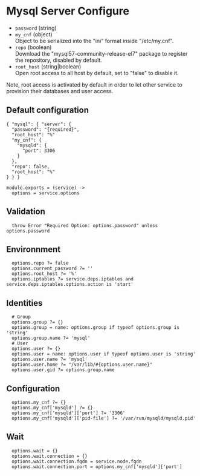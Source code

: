 
# Mysql Server Configure

* `password` (string)   
* `my_cnf` (object)   
  Object to be serialized into the "ini" format inside "/etc/my.cnf".
* `repo` (boolean)   
  Download the "mysql57-community-release-el7" package to register the repository, disabled by default. 
* `root_host` (string|boolean)   
  Open root access to all host by default, set to "false" to disable it.

Note, root access is activated by default in order to let other service to 
provision their databases and user access.

## Default configuration

```
{ "mysql": { "server": {
  "password": "{required}",
  "root_host": "%"
  "my_cnf": {
    "mysqld": {
      "port": 3306
    }
  },
  "repo": false,
  "root_host": "%"
} } }
```

    module.exports = (service) ->
      options = service.options

## Validation

      throw Error "Required Option: options.password" unless options.password

## Environnment

      options.repo ?= false
      options.current_password ?= ''
      options.root_host ?= '%'
      options.iptables ?= service.deps.iptables and service.deps.iptables.options.action is 'start'

## Identities

      # Group
      options.group ?= {}
      options.group = name: options.group if typeof options.group is 'string'
      options.group.name ?= 'mysql'
      # User
      options.user ?= {}
      options.user = name: options.user if typeof options.user is 'string'
      options.user.name ?= 'mysql'
      options.user.home ?= "/var/lib/#{options.user.name}"
      options.user.gid ?= options.group.name

## Configuration

      options.my_cnf ?= {}
      options.my_cnf['mysqld'] ?= {}
      options.my_cnf['mysqld']['port'] ?= '3306'
      options.my_cnf['mysqld']['pid-file'] ?= '/var/run/mysqld/mysqld.pid'

## Wait

      options.wait = {}
      options.wait.connection = {}
      options.wait.connection.fqdn = service.node.fqdn
      options.wait.connection.port = options.my_cnf['mysqld']['port']
